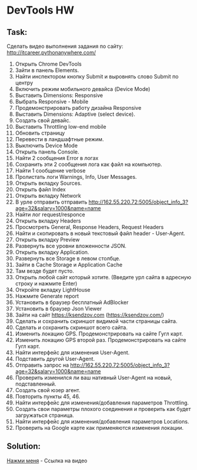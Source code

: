 # DevTools HW
## Task:
Сделать видео выполнения задания по сайту:
http://itcareer.pythonanywhere.com/
 1. Открыть Chrome DevTools
 2. Зайти в панель Elements.
 3. Найти инспектором кнопку Submit и выровнять слово 
Submit по центру
 4. Включить режим мобильного девайса (Device Mode)
 5. Выставить Dimensions: Responsive
 6. Выбрать Responsive - Mobile
 7. Продемонстрировать работу дизайна Responsive
 8. Выставить Dimensions: Adaptive (select device).
 9. Создать свой девайс.
 10. Выставить Throttling low-end mobile
 11. Обновить страницу
 12. Перевести в ландшафтные режим.
 13. Выключить Device Mode
 14. Открыть панель Console.
 15. Найти 2 сообщения Error в логах
 16. Сохранить эти 2 сообщения лога как файл на 
компьютер.
 17. Найти 1 сообщение verbose
 18. Пролистать логи Warnings, Info, User Messages.
 19. Открыть вкладку Sources.
 20. Открыть файл Index
 21. Открыть вкладку Network
 22. В урле отправить отправить 
http://162.55.220.72:5005/object_info_3?age=32&salary=1000&name=name
 23. Найти лог request/responce 
 24. Открыть вкладку Headers
 25. Просмотреть General, Response Headers, Request Headers
 26. Найти и скопировать в новый текстовый файл header -
 User-Agent.
 27. Открыть вкладку Preview
 28. Развернуть все уровни вложенности JSON.
 29. Открыть вкладку Application.
 30. Развернуть все Storage в левом столбце.
 31. Зайти в Cache Storage и Application Cache
 32. Там везде будет пусто.
 33. Открыть любой сайт который хотите. (Введите урл сайта 
в адресную строку и нажмите Enter)
 34. Откройте вкладку LightHouse
 35. Нажмите Generate report
 36. Установить в браузер бесплатный AdBlocker
 37. Установить в браузер Json Viewer
 38. Зайти на сайт https://ksendzov.com (https://ksendzov.com/)
 39. Сделать и сохранить скриншот видимой части страницы 
сайта.
 40. Сделать и сохранить скриншот всего сайта.
 41. Изменить локацию GPS. Продемонстрировать на сайте
 Гугл карт.
 42. Изменить локацию GPS второй раз. Продемонстрировать
 на сайте Гугл карт.
 43. Найти интерфейс для изменения User-Agent.
 44. Подставить другой User-Agent.
 45. Отправить запрос на 
http://162.55.220.72:5005/object_info_3?age=32&salary=1000&name=name
 46. Проверить изменился ли ваш нативный User-Agent на новый, 
подставленный.
 47. Создать свой юзер агент.
 48. Повторить пункты 45, 46.
 49. Найти интерфейс для изменения/добавления параметров Throttling.
 50. Создать свои параметры плохого соединения и проверить как 
будет загружаться страница.
 51. Найти интерфейс для изменения/добавления параметров Locations.
 52. Проверить на Google карте как применяются изменения локации.
 ## Solution:
 [Нажми меня](https://drive.google.com/file/d/1P6olkT87qupSm_IzdiL_sBcRdXyZxTpH/view?usp=sharing) - Ссылка на видео
